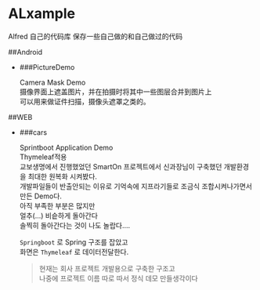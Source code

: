# ALxample
Alfred 自己的代码库
保存一些自己做的和自己做过的代码

##Android
* ###PictureDemo

  Camera Mask Demo <br>
  摄像界面上遮盖图片，并在拍摄时将其中一些图层合并到图片上<br>
  可以用来做证件扫描，摄像头遮罩之类的。<br>

##WEB
* ###cars

  Sprintboot Application Demo<br>
  Thymeleaf적용<br>
  교보생명에서 진행했었던 SmartOn 프로젝트에서 신과장님이 구축했던 개발환경을 최대한 원복화 시켜봤다.<br>
  개발파일들이 반출안되는 이유로 기억속에 지프라기들로 조금식 조합시켜나가면서 만든 Demo다.<br>
  아직 부족한 부분은 많지만 <br>
  얼추(...) 비슽하게 돌아간다<br>
  솔찍히 돌아간다는 것이 나도 놀랍다....<br>
  
  `Springboot` 로 Spring 구조를 잡았고<br>
  화면은 `Thymeleaf` 로 데이터전달한다.<br>
  
  > 현재는 회사 프로젝트 개발용으로 구축한 구조고<br>
  > 나중에 프로젝트 이름 따로 따서 정식 데모 만들생각이다<br>


